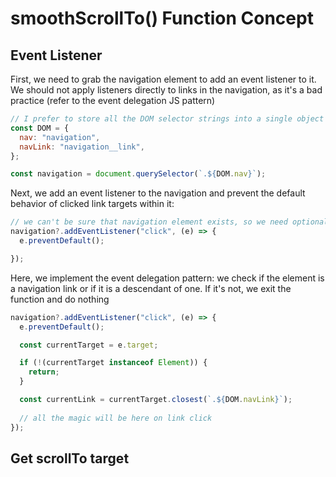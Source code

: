 # smoothScrollTo() Function Concept

## Event Listener

First, we need to grab the navigation element to add an event listener to it. We should not apply listeners directly to links in the navigation, as it's a bad practice (refer to the event delegation JS pattern)

```js
// I prefer to store all the DOM selector strings into a single object
const DOM = {
  nav: "navigation",
  navLink: "navigation__link",
};

const navigation = document.querySelector(`.${DOM.nav}`);
```
Next, we add an event listener to the navigation and prevent the default behavior of clicked link targets within it:

``` js
// we can't be sure that navigation element exists, so we need optional chaining
navigation?.addEventListener("click", (e) => {
  e.preventDefault();

});
```

Here, we implement the event delegation pattern: we check if the element is a navigation link or if it is a descendant of one. If it's not, we exit the function and do nothing

```js
navigation?.addEventListener("click", (e) => {
  e.preventDefault();

  const currentTarget = e.target;

  if (!(currentTarget instanceof Element)) {
    return;
  }

  const currentLink = currentTarget.closest(`.${DOM.navLink}`);
  
  // all the magic will be here on link click
});
```

## Get scrollTo target

